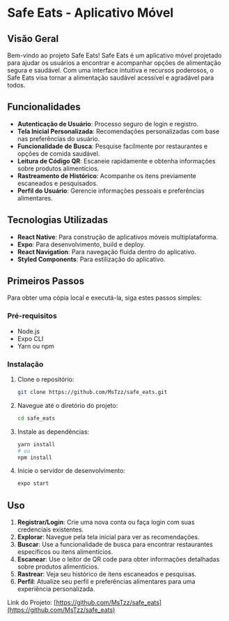 # Safe Eats - Aplicativo Móvel

## Visão Geral

Bem-vindo ao projeto Safe Eats! Safe Eats é um aplicativo móvel projetado para ajudar os usuários a encontrar e acompanhar opções de alimentação segura e saudável. Com uma interface intuitiva e recursos poderosos, o Safe Eats visa tornar a alimentação saudável acessível e agradável para todos.

## Funcionalidades

- **Autenticação de Usuário**: Processo seguro de login e registro.
- **Tela Inicial Personalizada**: Recomendações personalizadas com base nas preferências do usuário.
- **Funcionalidade de Busca**: Pesquise facilmente por restaurantes e opções de comida saudável.
- **Leitura de Código QR**: Escaneie rapidamente e obtenha informações sobre produtos alimentícios.
- **Rastreamento de Histórico**: Acompanhe os itens previamente escaneados e pesquisados.
- **Perfil do Usuário**: Gerencie informações pessoais e preferências alimentares.

## Tecnologias Utilizadas

- **React Native**: Para construção de aplicativos móveis multiplataforma.
- **Expo**: Para desenvolvimento, build e deploy.
- **React Navigation**: Para navegação fluida dentro do aplicativo.
- **Styled Components**: Para estilização do aplicativo.

## Primeiros Passos

Para obter uma cópia local e executá-la, siga estes passos simples:

### Pré-requisitos

- Node.js
- Expo CLI
- Yarn ou npm

### Instalação

1. Clone o repositório:
   ```sh
   git clone https://github.com/MsTzz/safe_eats.git
   ```
2. Navegue até o diretório do projeto:
   ```sh
   cd safe_eats
   ```
3. Instale as dependências:
   ```sh
   yarn install
   # ou
   npm install
   ```
4. Inicie o servidor de desenvolvimento:
   ```sh
   expo start
   ```

## Uso

1. **Registrar/Login**: Crie uma nova conta ou faça login com suas credenciais existentes.
2. **Explorar**: Navegue pela tela inicial para ver as recomendações.
3. **Buscar**: Use a funcionalidade de busca para encontrar restaurantes específicos ou itens alimentícios.
4. **Escanear**: Use o leitor de QR code para obter informações detalhadas sobre produtos alimentícios.
5. **Rastrear**: Veja seu histórico de itens escaneados e pesquisas.
6. **Perfil**: Atualize seu perfil e preferências alimentares para uma experiência personalizada.

Link do Projeto: [https://github.com/MsTzz/safe_eats](https://github.com/MsTzz/safe_eats)